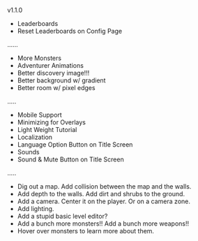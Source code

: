 v1.1.0
- Leaderboards
- Reset Leaderboards on Config Page

......

- More Monsters
- Adventurer Animations
- Better discovery image!!!
- Better background w/ gradient
- Better room w/ pixel edges

.....

- Mobile Support
- Minimizing for Overlays
- Light Weight Tutorial
- Localization
- Language Option Button on Title Screen
- Sounds
- Sound & Mute Button on Title Screen

.....

- Dig out a map. Add collision between the map and the walls.
- Add depth to the walls. Add dirt and shrubs to the ground.
- Add a camera. Center it on the player. Or on a camera zone.
- Add lighting.
- Add a stupid basic level editor?
- Add a bunch more monsters!! Add a bunch more weapons!!
- Hover over monsters to learn more about them.
